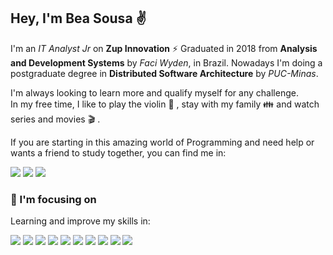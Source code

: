 ## Hey, I'm Bea Sousa :v:

I'm an *IT Analyst Jr* on **Zup Innovation** :zap:
Graduated in 2018 from ****Analysis and Development Systems**** by *Faci Wyden*, in Brazil. 
Nowadays I'm doing a postgraduate degree in **Distributed Software Architecture** by *PUC-Minas*. 

I'm always looking to learn more and qualify myself for any challenge.  
In my free time, I like to play the violin :violin: , stay with my family :family: and watch series and movies :clapper: .

If you are starting in this amazing world of Programming  and need help or wants a friend to study together, you can find me in:

[<img src="https://img.shields.io/badge/LinkedIn-0077B5?style=for-the-badge&logo=linkedin&logoColor=white" />](https://www.linkedin.com/in/bea-sousa-20/)
[<img src="https://img.shields.io/badge/Twitter-1DA1F2?style=for-the-badge&logo=twitter&logoColor=white" />](https://twitter.com/bea_sousa22)
[<img src="https://img.shields.io/badge/Discord-7289DA?style=for-the-badge&logo=discord&logoColor=white"/>](https://discord.com/channels/@me/beasousa20#2885)
 


### :rocket:  I'm focusing on 
Learning and improve my skills in:

<img src="https://img.shields.io/badge/HTML5-E34F26?style=for-the-badge&logo=html5&logoColor=white" /> <img src="https://img.shields.io/badge/CSS3-1572B6?style=for-the-badge&logo=css3&logoColor=white"/> <img src="https://img.shields.io/badge/JavaScript-F7DF1E?style=for-the-badge&logo=javascript&logoColor=black" /> <img src="https://img.shields.io/badge/TypeScript-007ACC?style=for-the-badge&logo=typescript&logoColor=white" />
<img src="https://img.shields.io/badge/Java-ED8B00?style=for-the-badge&logo=java&logoColor=white" /> <img src="https://img.shields.io/badge/Kotlin-0095D5?&style=for-the-badge&logo=kotlin&logoColor=white" />  <img src="https://img.shields.io/badge/Spring-6DB33F?style=for-the-badge&logo=spring&logoColor=white" />
<img src="https://img.shields.io/badge/Docker-2CA5E0?style=for-the-badge&logo=docker&logoColor=white" /> 
<img src="https://img.shields.io/badge/React-20232A?style=for-the-badge&logo=react&logoColor=61DAFB" />  <img src="https://img.shields.io/badge/next.js-000000?style=for-the-badge&logo=next.js&logoColor=white" />

